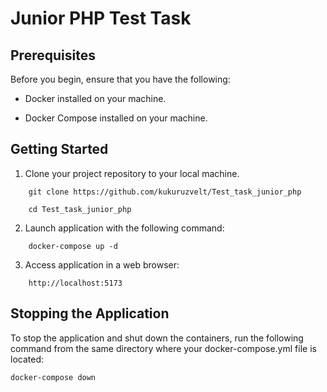 # Junior PHP Test Task

## Prerequisites
Before you begin, ensure that you have the following:

- Docker installed on your machine.

- Docker Compose installed on your machine. 

## Getting Started

1. Clone your project repository to your local machine.

```
    git clone https://github.com/kukuruzvelt/Test_task_junior_php
   
    cd Test_task_junior_php
```

2. Launch application with the following command:

```
    docker-compose up -d
```

3. Access application in a web browser:

```
    http://localhost:5173
```

## Stopping the Application

To stop the application and shut down the containers, run the following command from the same directory where your
docker-compose.yml file is located:

```
docker-compose down
```
